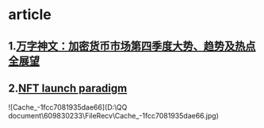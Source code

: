 # article

## 1.[万字神文：加密货币市场第四季度大势、趋势及热点全展望](https://www.chainnews.com/articles/689141263578.htm)

## 2.[NFT launch paradigm](https://www.paradigm.xyz/2021/10/a-guide-to-designing-effective-nft-launches/)

![Cache_-1fcc7081935dae66](D:\QQ document\609830233\FileRecv\Cache_-1fcc7081935dae66.jpg)

